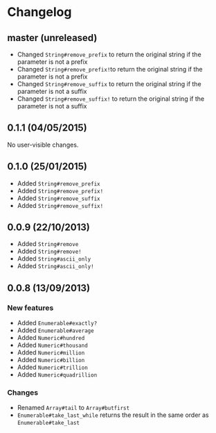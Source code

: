 # Changelog

## master (unreleased)

* Changed `String#remove_prefix` to return the original string if the parameter is not a prefix
* Changed `String#remove_prefix!`to return the original string if the parameter is not a prefix
* Changed `String#remove_suffix` to return the original string if the parameter is not a suffix
* Changed `String#remove_suffix!` to return the original string if the parameter is not a suffix

## 0.1.1 (04/05/2015)

No user-visible changes.

## 0.1.0 (25/01/2015)

* Added `String#remove_prefix`
* Added `String#remove_prefix!`
* Added `String#remove_suffix`
* Added `String#remove_suffix!`

## 0.0.9 (22/10/2013)

* Added `String#remove`
* Added `String#remove!`
* Added `String#ascii_only`
* Added `String#ascii_only!`

## 0.0.8 (13/09/2013)

### New features

* Added `Enumerable#exactly?`
* Added `Enumerable#average`
* Added `Numeric#hundred`
* Added `Numeric#thousand`
* Added `Numeric#million`
* Added `Numeric#billion`
* Added `Numeric#trillion`
* Added `Numeric#quadrillion`

### Changes

* Renamed `Array#tail` to `Array#butfirst`
* `Enumerable#take_last_while` returns the result in the same order as `Enumerable#take_last`
